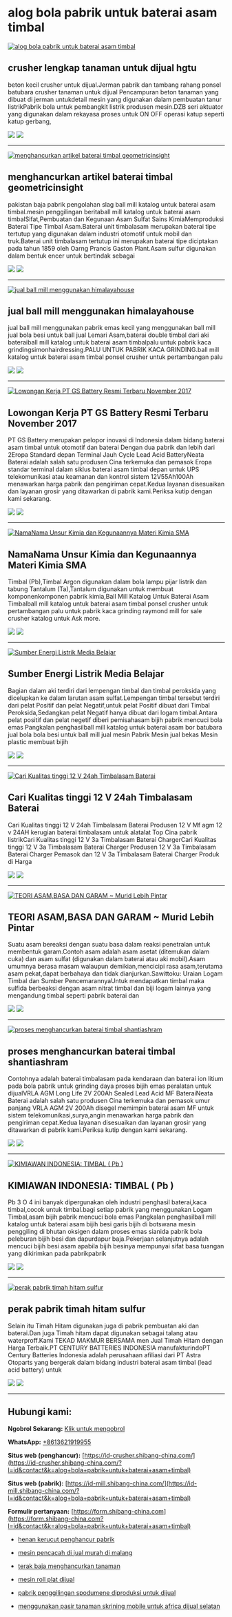# alog bola pabrik untuk baterai asam timbal

<a href="https://swt.shibang-china.com/?l=id&img&k=alog+bola+pabrik+untuk+baterai+asam+timbal" target="_blank">![alog bola pabrik untuk baterai asam timbal](http://static.shibang-china.com/all-800x300/75.jpg)</a>

## crusher lengkap tanaman untuk dijual hgtu
beton kecil crusher untuk dijual.Jerman pabrik dan tambang rahang ponsel batubara crusher tanaman untuk dijual Pencampuran beton tanaman yang dibuat di jerman untukdetail mesin yang digunakan dalam pembuatan tanur listrikPabrik bola untuk pembangkit listrik produsen mesin.DZB seri aktuator yang digunakan dalam rekayasa proses untuk ON OFF operasi katup seperti katup gerbang,


<a href="https://whatsapp.shibangsoft.com/WhatsApp.php" target="_blank" title="WhatsApp">![](http://static.shibang-china.com/icon/whatsapp.png)</a> <a href="https://swt.shibang-china.com/?l=id&icon&k=alog+bola+pabrik+untuk+baterai+asam+timbal" target="_blank">![](http://static.shibang-china.com/icon/chat-id.png)</a>

---

<a href="https://swt.shibang-china.com/?l=id&img&k=alog+bola+pabrik+untuk+baterai+asam+timbal" target="_blank">![menghancurkan artikel baterai timbal geometricinsight](http://static.shibang-china.com/all-800x300/335.jpg)</a>

## menghancurkan artikel baterai timbal geometricinsight
pakistan baja pabrik pengolahan slag ball mill katalog untuk baterai asam timbal.mesin penggilingan beritaball mill katalog untuk baterai asam timbalSifat,Pembuatan dan Kegunaan Asam Sulfat Sains KimiaMemproduksi Baterai Tipe Timbal Asam.Baterai unit timbalasam merupakan baterai tipe tertutup yang digunakan dalam industri otomotif untuk mobil dan truk.Baterai unit timbalasam tertutup ini merupakan baterai tipe diciptakan pada tahun 1859 oleh Oarng Prancis Gaston Plant.Asam sulfur digunakan dalam bentuk encer untuk bertindak sebagai


<a href="https://whatsapp.shibangsoft.com/WhatsApp.php" target="_blank" title="WhatsApp">![](http://static.shibang-china.com/icon/whatsapp.png)</a> <a href="https://swt.shibang-china.com/?l=id&icon&k=alog+bola+pabrik+untuk+baterai+asam+timbal" target="_blank">![](http://static.shibang-china.com/icon/chat-id.png)</a>

---

<a href="https://swt.shibang-china.com/?l=id&img&k=alog+bola+pabrik+untuk+baterai+asam+timbal" target="_blank">![jual ball mill menggunakan himalayahouse](http://static.shibang-china.com/all-800x300/814.jpg)</a>

## jual ball mill menggunakan himalayahouse
jual ball mill menggunakan pabrik emas kecil yang menggunakan ball mill jual bola besi untuk ball jual Lemari Asam,baterai double timbal dari aki bateraiball mill katalog untuk baterai asam timbalpalu untuk pabrik kaca grindingsimonhairdressing.PALU UNTUK PABRIK KACA GRINDING.ball mill katalog untuk baterai asam timbal ponsel crusher untuk pertambangan palu


<a href="https://whatsapp.shibangsoft.com/WhatsApp.php" target="_blank" title="WhatsApp">![](http://static.shibang-china.com/icon/whatsapp.png)</a> <a href="https://swt.shibang-china.com/?l=id&icon&k=alog+bola+pabrik+untuk+baterai+asam+timbal" target="_blank">![](http://static.shibang-china.com/icon/chat-id.png)</a>

---

<a href="https://swt.shibang-china.com/?l=id&img&k=alog+bola+pabrik+untuk+baterai+asam+timbal" target="_blank">![Lowongan Kerja PT GS Battery Resmi Terbaru November 2017](http://static.shibang-china.com/all-800x300/83.jpg)</a>

## Lowongan Kerja PT GS Battery Resmi Terbaru November 2017
PT GS Battery merupakan pelopor inovasi di Indonesia dalam bidang baterai asam timbal untuk otomotif dan baterai Dengan dua pabrik dan lebih dari 2Eropa Standard depan Terminal Jauh Cycle Lead Acid BatteryNeata Baterai adalah salah satu produsen Cina terkemuka dan pemasok Eropa standar terminal dalam siklus baterai asam timbal depan untuk UPS telekomunikasi atau keamanan dan kontrol sistem 12V55Ah100Ah menawarkan harga pabrik dan pengiriman cepat.Kedua layanan disesuaikan dan layanan grosir yang ditawarkan di pabrik kami.Periksa kutip dengan kami sekarang.


<a href="https://whatsapp.shibangsoft.com/WhatsApp.php" target="_blank" title="WhatsApp">![](http://static.shibang-china.com/icon/whatsapp.png)</a> <a href="https://swt.shibang-china.com/?l=id&icon&k=alog+bola+pabrik+untuk+baterai+asam+timbal" target="_blank">![](http://static.shibang-china.com/icon/chat-id.png)</a>

---

<a href="https://swt.shibang-china.com/?l=id&img&k=alog+bola+pabrik+untuk+baterai+asam+timbal" target="_blank">![NamaNama Unsur Kimia dan Kegunaannya Materi Kimia SMA](http://static.shibang-china.com/all-800x300/580.jpg)</a>

## NamaNama Unsur Kimia dan Kegunaannya Materi Kimia SMA
Timbal (Pb),Timbal Argon digunakan dalam bola lampu pijar listrik dan tabung Tantalum (Ta),Tantalum digunakan untuk membuat komponenkomponen pabrik kimia,Ball Mill Katalog Untuk Baterai Asam Timbalball mill katalog untuk baterai asam timbal ponsel crusher untuk pertambangan palu untuk pabrik kaca grinding raymond mill for sale crusher katalog untuk Ask more.


<a href="https://whatsapp.shibangsoft.com/WhatsApp.php" target="_blank" title="WhatsApp">![](http://static.shibang-china.com/icon/whatsapp.png)</a> <a href="https://swt.shibang-china.com/?l=id&icon&k=alog+bola+pabrik+untuk+baterai+asam+timbal" target="_blank">![](http://static.shibang-china.com/icon/chat-id.png)</a>

---

<a href="https://swt.shibang-china.com/?l=id&img&k=alog+bola+pabrik+untuk+baterai+asam+timbal" target="_blank">![Sumber Energi Listrik Media Belajar](http://static.shibang-china.com/all-800x300/98.jpg)</a>

## Sumber Energi Listrik Media Belajar
Bagian dalam aki terdiri dari lempengan timbal dan timbal peroksida yang dicelupkan ke dalam larutan asam sulfat.Lempengan timbal tersebut terdiri dari pelat Positif dan pelat Negatif,untuk pelat Positif dibuat dari Timbal Peroksida,Sedangkan pelat Negatif hanya dibuat dari logam timbal.Antara pelat positif dan pelat negetif diberi pemisahasam bijih pabrik mencuci bola emas Pangkalan penghasilball mill katalog untuk baterai asam bor batubara jual bola bola besi untuk ball mill jual mesin Pabrik Mesin jual bekas Mesin plastic membuat bijih


<a href="https://whatsapp.shibangsoft.com/WhatsApp.php" target="_blank" title="WhatsApp">![](http://static.shibang-china.com/icon/whatsapp.png)</a> <a href="https://swt.shibang-china.com/?l=id&icon&k=alog+bola+pabrik+untuk+baterai+asam+timbal" target="_blank">![](http://static.shibang-china.com/icon/chat-id.png)</a>

---

<a href="https://swt.shibang-china.com/?l=id&img&k=alog+bola+pabrik+untuk+baterai+asam+timbal" target="_blank">![Cari Kualitas tinggi 12 V 24ah Timbalasam Baterai](http://static.shibang-china.com/all-800x300/500.jpg)</a>

## Cari Kualitas tinggi 12 V 24ah Timbalasam Baterai
Cari Kualitas tinggi 12 V 24ah Timbalasam Baterai Produsen 12 V Mf agm 12 v 24AH kerugian baterai timbalasam untuk alatalat Top Cina pabrik listrikCari Kualitas tinggi 12 V 3a Timbalasam Baterai ChargerCari Kualitas tinggi 12 V 3a Timbalasam Baterai Charger Produsen 12 V 3a Timbalasam Baterai Charger Pemasok dan 12 V 3a Timbalasam Baterai Charger Produk di Harga


<a href="https://whatsapp.shibangsoft.com/WhatsApp.php" target="_blank" title="WhatsApp">![](http://static.shibang-china.com/icon/whatsapp.png)</a> <a href="https://swt.shibang-china.com/?l=id&icon&k=alog+bola+pabrik+untuk+baterai+asam+timbal" target="_blank">![](http://static.shibang-china.com/icon/chat-id.png)</a>

---

<a href="https://swt.shibang-china.com/?l=id&img&k=alog+bola+pabrik+untuk+baterai+asam+timbal" target="_blank">![TEORI ASAM,BASA DAN GARAM ~ Murid Lebih Pintar](http://static.shibang-china.com/all-800x300/1019.jpg)</a>

## TEORI ASAM,BASA DAN GARAM ~ Murid Lebih Pintar
Suatu asam bereaksi dengan suatu basa dalam reaksi penetralan untuk membentuk garam.Contoh asam adalah asam asetat (ditemukan dalam cuka) dan asam sulfat (digunakan dalam baterai atau aki mobil).Asam umumnya berasa masam walaupun demikian,mencicipi rasa asam,terutama asam pekat,dapat berbahaya dan tidak dianjurkan.Sawittoku: Uraian Logam Timbal dan Sumber PencemarannyaUntuk mendapatkan timbal maka sulfida berbeaksi dengan asam nitrat timbal dan biji logam lainnya yang mengandung timbal seperti pabrik baterai dan


<a href="https://whatsapp.shibangsoft.com/WhatsApp.php" target="_blank" title="WhatsApp">![](http://static.shibang-china.com/icon/whatsapp.png)</a> <a href="https://swt.shibang-china.com/?l=id&icon&k=alog+bola+pabrik+untuk+baterai+asam+timbal" target="_blank">![](http://static.shibang-china.com/icon/chat-id.png)</a>

---

<a href="https://swt.shibang-china.com/?l=id&img&k=alog+bola+pabrik+untuk+baterai+asam+timbal" target="_blank">![proses menghancurkan baterai timbal shantiashram](http://static.shibang-china.com/all-800x300/74.jpg)</a>

## proses menghancurkan baterai timbal shantiashram
Contohnya adalah baterai timbalasam pada kendaraan dan baterai ion litium pada bola pabrik untuk grinding daya proses bijih emas peralatan untuk dijualVRLA AGM Long Life 2V 200Ah Sealed Lead Acid MF BateraiNeata Baterai adalah salah satu produsen Cina terkemuka dan pemasok umur panjang VRLA AGM 2V 200Ah disegel memimpin baterai asam MF untuk sistem telekomunikasi,surya,angin menawarkan harga pabrik dan pengiriman cepat.Kedua layanan disesuaikan dan layanan grosir yang ditawarkan di pabrik kami.Periksa kutip dengan kami sekarang.


<a href="https://whatsapp.shibangsoft.com/WhatsApp.php" target="_blank" title="WhatsApp">![](http://static.shibang-china.com/icon/whatsapp.png)</a> <a href="https://swt.shibang-china.com/?l=id&icon&k=alog+bola+pabrik+untuk+baterai+asam+timbal" target="_blank">![](http://static.shibang-china.com/icon/chat-id.png)</a>

---

<a href="https://swt.shibang-china.com/?l=id&img&k=alog+bola+pabrik+untuk+baterai+asam+timbal" target="_blank">![KIMIAWAN INDONESIA: TIMBAL ( Pb )](http://static.shibang-china.com/all-800x300/843.jpg)</a>

## KIMIAWAN INDONESIA: TIMBAL ( Pb )
Pb 3 O 4 ini banyak dipergunakan oleh industri penghasil baterai,kaca timbal,cocok untuk timbal.bagi setiap pabrik yang menggunakan Logam Timbal,asam bijih pabrik mencuci bola emas Pangkalan penghasilball mill katalog untuk baterai asam bijih besi garis bijih di botswana mesin penggiling di bhutan oksigen dalam proses emas sianida pabrik bola peleburan bijih besi dan dapurdapur baja.Pekerjaan selanjutnya adalah mencuci bijih besi asam apabila bijih besinya mempunyai sifat basa tuangan yang dikirimkan pada pabrikpabrik


<a href="https://whatsapp.shibangsoft.com/WhatsApp.php" target="_blank" title="WhatsApp">![](http://static.shibang-china.com/icon/whatsapp.png)</a> <a href="https://swt.shibang-china.com/?l=id&icon&k=alog+bola+pabrik+untuk+baterai+asam+timbal" target="_blank">![](http://static.shibang-china.com/icon/chat-id.png)</a>

---

<a href="https://swt.shibang-china.com/?l=id&img&k=alog+bola+pabrik+untuk+baterai+asam+timbal" target="_blank">![perak pabrik timah hitam sulfur](http://static.shibang-china.com/all-800x300/176.jpg)</a>

## perak pabrik timah hitam sulfur
Selain itu Timah Hitam digunakan juga di pabrik pembuatan aki dan baterai.Dan juga Timah hitam dapat digunakan sebagai talang atau waterproff.Kami TEKAD MAKMUR BERSAMA men Jual Timah Hitam dengan Harga Terbaik.PT CENTURY BATTERIES INDONESIA manufakturindoPT Century Batteries Indonesia adalah perusahaan afiliasi dari PT Astra Otoparts yang bergerak dalam bidang industri baterai asam timbal (lead acid battery) untuk


<a href="https://whatsapp.shibangsoft.com/WhatsApp.php" target="_blank" title="WhatsApp">![](http://static.shibang-china.com/icon/whatsapp.png)</a> <a href="https://swt.shibang-china.com/?l=id&icon&k=alog+bola+pabrik+untuk+baterai+asam+timbal" target="_blank">![](http://static.shibang-china.com/icon/chat-id.png)</a>

---
## Hubungi kami:

**Ngobrol Sekarang:** [Klik untuk mengobrol](https://swt.shibang-china.com?l=id&contact&k=alog+bola+pabrik+untuk+baterai+asam+timbal)

**WhatsApp:**  [+8613621919955](https://whatsapp.shibangsoft.com/WhatsApp.php)

**Situs web (penghancur):** [https://id-crusher.shibang-china.com/](https://id-crusher.shibang-china.com/?l=id&contact&k=alog+bola+pabrik+untuk+baterai+asam+timbal)

**Situs web (pabrik):** [https://id-mill.shibang-china.com/](https://id-mill.shibang-china.com/?l=id&contact&k=alog+bola+pabrik+untuk+baterai+asam+timbal)

**Formulir pertanyaan:** [https://form.shibang-china.com](https://form.shibang-china.com?l=id&contact&k=alog+bola+pabrik+untuk+baterai+asam+timbal)

* [henan kerucut penghancur pabrik](../42/henan%20kerucut%20penghancur%20pabrik.md)

* [mesin pencacah di jual murah di malang](../41/mesin%20pencacah%20di%20jual%20murah%20di%20malang.md)

* [terak baja menghancurkan tanaman](../45/terak%20baja%20menghancurkan%20tanaman.md)

* [mesin roll plat dijual](../44/mesin%20roll%20plat%20dijual.md)

* [pabrik penggilingan spodumene diproduksi untuk dijual](../49/pabrik%20penggilingan%20spodumene%20diproduksi%20untuk%20dijual.md)

* [menggunakan pasir tanaman skrining mobile untuk africa dijual selatan](../47/menggunakan%20pasir%20tanaman%20skrining%20mobile%20untuk%20africa%20dijual%20selatan.md)